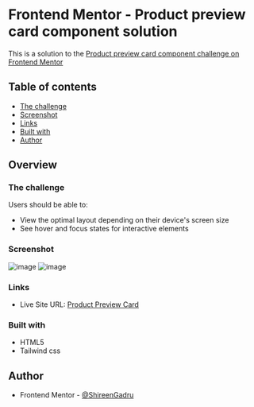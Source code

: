 # Frontend Mentor - Product preview card component solution

This is a solution to the [Product preview card component challenge on Frontend Mentor](https://www.frontendmentor.io/challenges/product-preview-card-component-GO7UmttRfa)
## Table of contents


- [The challenge](#the-challenge)
- [Screenshot](#screenshot)
- [Links](#links)
- [Built with](#built-with)
- [Author](#author)



## Overview

### The challenge

Users should be able to:

- View the optimal layout depending on their device's screen size
- See hover and focus states for interactive elements

### Screenshot
![image](https://github.com/ShireenGadru/product-preview-card/assets/49595391/216bd77b-d52c-44fa-9a24-24ea41a4f77d)
![image](https://github.com/ShireenGadru/product-preview-card/assets/49595391/75a8f245-000d-4ccb-854c-118bb20a81f3)

### Links

- Live Site URL: [Product Preview Card](https://shireengadru.github.io/product-preview-card/)

### Built with

- HTML5 
- Tailwind css

## Author

- Frontend Mentor - [@ShireenGadru](https://www.frontendmentor.io/profile/ShireenGadru)
